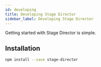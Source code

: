 ```yaml
---
id: developing
title: Developing Stage Director
sidebar_label: Developing Stage Director
---
```


Getting started with Stage Director is simple.

## Installation

```bash
npm install --save stage-director
```

